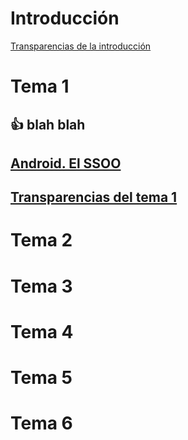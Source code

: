 # Introducción
[Transparencias de la introducción](traspas_intro.pdf)
# Tema 1
## :+1: blah blah
## [Android. El SSOO](unidad1.%20Android.%20El%20SSOO.pdf)
## [Transparencias del tema 1](traspas_tema1.pdf)


# Tema 2
# Tema 3
# Tema 4
# Tema 5
# Tema 6
